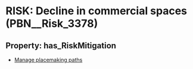 # RISK: __Decline in commercial spaces__ (PBN__Risk_3378)

## Property: has_RiskMitigation

* [Manage placemaking paths](PBN__Mitigation_2192)

